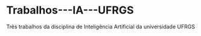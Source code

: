 # Trabalhos---IA---UFRGS
Três trabalhos da disciplina de Inteligência Artificial da universidade UFRGS
